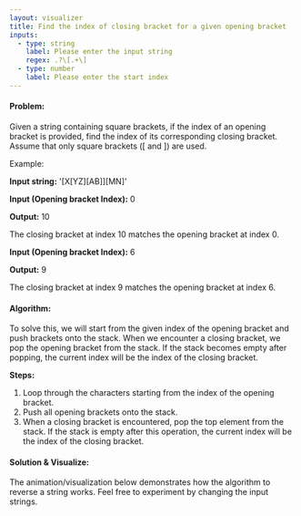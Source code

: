 ```yaml
---
layout: visualizer
title: Find the index of closing bracket for a given opening bracket
inputs:
  - type: string
    label: Please enter the input string
    regex: .?\[.+\]
  - type: number
    label: Please enter the start index
---
```


#### Problem:

Given a string containing square brackets, if the index of an opening bracket is provided, find the index of its corresponding closing bracket. Assume that only square brackets ([ and ]) are used.

Example: 

**Input string:** '[X[YZ][AB]][MN]'

**Input (Opening bracket Index):** 0

**Output:** 10

The closing bracket at index 10 matches the opening bracket at index 0.

**Input (Opening bracket Index):** 6

**Output:** 9

The closing bracket at index 9 matches the opening bracket at index 6.

#### Algorithm:

To solve this, we will start from the given index of the opening bracket and push brackets onto the stack. When we encounter a closing bracket, we pop the opening bracket from the stack. If the stack becomes empty after popping, the current index will be the index of the closing bracket.

**Steps:**

1. Loop through the characters starting from the index of the opening bracket.
2. Push all opening brackets onto the stack.
3. When a closing bracket is encountered, pop the top element from the stack. If the stack is empty after this operation, the current index will be the index of the closing bracket.

#### Solution & Visualize:

The animation/visualization below demonstrates how the algorithm to reverse a string works. Feel free to experiment by changing the input strings.
